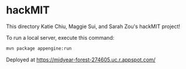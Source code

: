 # hackMIT
This directory Katie Chiu, Maggie Sui, and Sarah Zou's hackMIT project!

To run a local server, execute this
command:

```bash
mvn package appengine:run
```

Deployed at https://midyear-forest-274605.uc.r.appspot.com/
